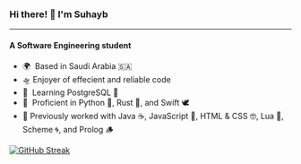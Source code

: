 ### Hi there! 👋 I'm Suhayb
---------------------
#### A Software Engineering student

- 🌍  Based in Saudi Arabia 🇸🇦
- 🛸  Enjoyer of effecient and reliable code
- 🧠  Learning PostgreSQL 🐘
- 🥸  Proficient in Python 🐍, Rust 🦀, and Swift 🕊️
- 🐣  Previously worked with Java ☕, JavaScript 📜, HTML & CSS 🤓, Lua 🌙, Scheme 🌀, and Prolog 🪵

[![GitHub Streak](https://streak-stats.demolab.com?user=suhaybu&theme=github-dark&date_format=M%20j%5B%2C%20Y%5D)](https://git.io/streak-stats)
